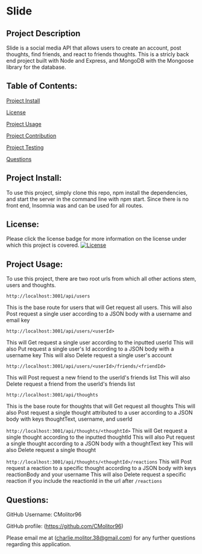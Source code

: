 # **Slide**

## Project Description
Slide is a social media API that allows users to create an account, post thoughts, find friends, and react to friends thoughts. This is a stricly back end project built with Node and Express, and MongoDB with the Mongoose library for the database.

## Table of Contents:
[Project Install](#project-install)

[License](#license)

[Project Usage](#project-usage)

[Project Contribution](#project-contribution)

[Project Testing](#tests)

[Questions](#questions)

## Project Install:
To use this project, simply clone this repo, npm install the dependencies, and start the server in the command line with npm start. Since there is no front end, Insomnia was and can be used for all routes. 


## License:
Please click the license badge for more information on the license under which this project is covered.
[![License](https://img.shields.io/badge/License-Apache_2.0-blue.svg)](https://opensource.org/licenses/Apache-2.0)
## Project Usage:
To use this project, there are two root urls from which all other actions stem, users and thoughts.

`http://localhost:3001/api/users`

This is the base route for users that will Get request all users.
This will also Post request a single user according to a JSON body with a username and email key


`http://localhost:3001/api/users/<userId>`

This will Get request a single user according to the inputted userId
This will also Put request a single user's Id according to a JSON body with a username key
This will also Delete request a single user's account

`http://localhost:3001/api/users/<userId>/friends/<friendId>`

This will Post request a new friend to the userId's friends list
This will also Delete request a friend from the userId's friends list


`http://localhost:3001/api/thoughts`

This is the base route for thoughts that will Get request all thoughts
This will also Post request a single thought attributed to a user according to a JSON body with keys thoughtText, username, and userId

`http://localhost:3001/api/thoughts/<thoughtId>`
This will Get request a single thought according to the inputted thoughtId
This will also Put request a single thought according to a JSON body with a thoughtText key
This will also Delete request a single thought 

`http://localhost:3001/api/thoughts/<thoughtId>/reactions`
This will Post request a reaction to a specific thought according to a JSON body with keys reactionBody and your username
This will also Delete request a specific reaction if you include the reactionId in the url after `/reactions`


## Questions:
GitHub Username: CMolitor96

GitHub profile: (https://github.com/CMolitor96)

Please email me at (charlie.molitor.38@gmail.com) for any further questions regarding this application.
